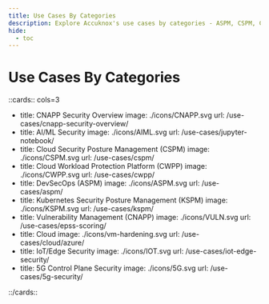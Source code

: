 ```yaml
---
title: Use Cases By Categories
description: Explore Accuknox's use cases by categories - ASPM, CSPM, CWPP, KSPM.
hide:
  - toc
---
```



<style>
h2 {
  color: #000025;
  font-size: 1.5rem !important;
}
.nt-card .nt-card-image{
  color: #005BFF;

}

 .nt-card-title {
    text-align: -webkit-center;
}


</style>

# Use Cases By Categories


::cards:: cols=3

- title: CNAPP Security Overview
  image: ./icons/CNAPP.svg
  url: /use-cases/cnapp-security-overview/
- title: AI/ML Security
  image: ./icons/AIML.svg
  url: /use-cases/jupyter-notebook/
- title: Cloud Security Posture Management (CSPM)
  image: ./icons/CSPM.svg
  url: /use-cases/cspm/
- title: Cloud Workload Protection Platform (CWPP)
  image: ./icons/CWPP.svg
  url: /use-cases/cwpp/
- title: DevSecOps (ASPM)
  image: ./icons/ASPM.svg
  url: /use-cases/aspm/
- title: Kubernetes Security Posture Management (KSPM)
  image: ./icons/KSPM.svg
  url: /use-cases/kspm/
- title: Vulnerability Management (CNAPP)
  image: ./icons/VULN.svg
  url: /use-cases/epss-scoring/
- title: Cloud
  image: ./icons/vm-hardening.svg
  url: /use-cases/cloud/azure/
- title: IoT/Edge Security
  image: ./icons/IOT.svg
  url: /use-cases/iot-edge-security/
- title: 5G Control Plane Security
  image: ./icons/5G.svg
  url: /use-cases/5g-security/

::/cards::